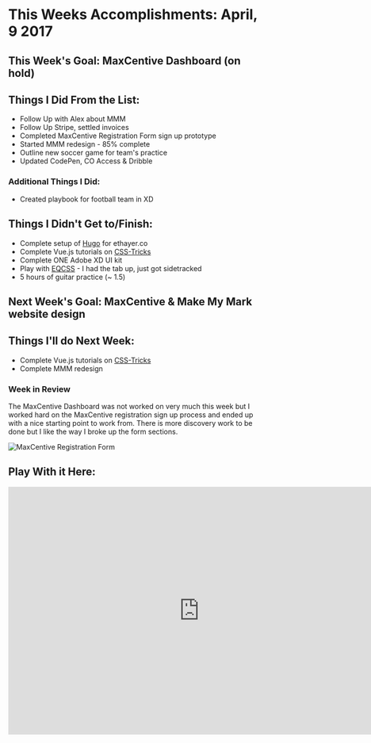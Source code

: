 # This Weeks Accomplishments: April, 9 2017

## This Week's Goal: MaxCentive Dashboard (on hold)

## Things I Did From the List:
- Follow Up with Alex about MMM
- Follow Up Stripe, settled invoices
- Completed MaxCentive Registration Form sign up prototype
- Started MMM redesign - 85% complete
- Outline new soccer game for team's practice
- Updated CodePen, CO Access & Dribble

### Additional Things I Did:
- Created playbook for football team in XD

## Things I Didn't Get to/Finish:
- Complete setup of [Hugo](http://gohugo.io/) for ethayer.co
- Complete Vue.js tutorials on [CSS-Tricks](https://css-tricks.com/intro-to-vue-1-rendering-directives-events/)
- Complete ONE Adobe XD UI kit
- Play with [EQCSS](http://elementqueries.com/) - I had the tab up, just got sidetracked
- 5 hours of guitar practice (~ 1.5)

## Next Week's Goal: MaxCentive & Make My Mark website design

## Things I'll do Next Week:
- Complete Vue.js tutorials on [CSS-Tricks](https://css-tricks.com/intro-to-vue-1-rendering-directives-events/)
- Complete MMM redesign

### Week in Review
The MaxCentive Dashboard was not worked on very much this week but I worked hard on the MaxCentive registration sign up process and ended up with a nice starting point to work from. There is more discovery work to be done but I like the way I broke up the form sections.

![MaxCentive Registration Form](https://s3-us-west-2.amazonaws.com/s.cdpn.io/97621/MaxCentive-registration-form.gif)

## Play With it Here:

<iframe width="770" height="500" src="https://xd.adobe.com/embed/1b2104e1-3617-4b0e-a2c4-a25244968448/" frameborder="0" allowfullscreen></iframe>
